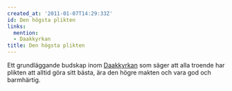 ```yaml
---
created_at: '2011-01-07T14:29:33Z'
id: Den högsta plikten
links:
  mention:
  - Daakkyrkan
title: Den högsta plikten
---
```


Ett grundläggande budskap inom [Daakkyrkan] som säger att alla troende har plikten att alltid göra
sitt bästa, ära den högre makten och vara god och barmhärtig.

  [Daakkyrkan]: Daakkyrkan
